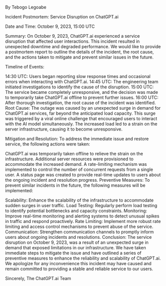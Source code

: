 By Tebogo Legoabe

Incident Postmortem: Service Disruption on ChatGPT.ai

Date and Time: October 9, 2023, 15:00 UTC

Summary:
On October 9, 2023, ChatGPT.ai experienced a service disruption that affected user interactions. This incident resulted in unexpected downtime and degraded performance. We would like to provide a postmortem report to outline the details of the incident, the root cause, and the actions taken to mitigate and prevent similar issues in the future.

Timeline of Events:

14:30 UTC: Users began reporting slow response times and occasional errors when interacting with ChatGPT.ai.
14:45 UTC: The engineering team initiated investigations to identify the cause of the disruption.
15:00 UTC: The service became completely unresponsive, and the decision was made to temporarily take ChatGPT.ai offline to prevent further issues.
16:00 UTC: After thorough investigation, the root cause of the incident was identified.
Root Cause:
The outage was caused by an unexpected surge in demand for ChatGPT.ai services, far beyond the anticipated load capacity. This surge was triggered by a viral online challenge that encouraged users to interact with the AI model simultaneously. The increased load led to a strain on the server infrastructure, causing it to become unresponsive.

Mitigation and Resolution:
To address the immediate issue and restore service, the following actions were taken:

ChatGPT.ai was temporarily taken offline to relieve the strain on the infrastructure.
Additional server resources were provisioned to accommodate the increased demand.
A rate-limiting mechanism was implemented to control the number of concurrent requests from a single user.
A status page was created to provide real-time updates to users about the ongoing incident and resolution progress.
Preventive Measures:
To prevent similar incidents in the future, the following measures will be implemented:

Scalability: Enhance the scalability of the infrastructure to accommodate sudden surges in user traffic.
Load Testing: Regularly perform load testing to identify potential bottlenecks and capacity constraints.
Monitoring: Improve real-time monitoring and alerting systems to detect unusual spikes in traffic and respond proactively.
Rate Limiting: Implement more robust rate limiting and access control mechanisms to prevent abuse of the service.
Communication: Strengthen communication channels to promptly inform users about ongoing incidents and resolutions.
Conclusion:
The service disruption on October 9, 2023, was a result of an unexpected surge in demand that exposed limitations in our infrastructure. We have taken immediate steps to mitigate the issue and have outlined a series of preventive measures to enhance the reliability and scalability of ChatGPT.ai. We apologize for any inconvenience this incident may have caused and remain committed to providing a stable and reliable service to our users.

Sincerely,
The ChatGPT.ai Team
